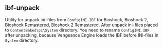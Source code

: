 ##  ibf-unpack

Utility for unpack ini-files from `ConfigINI.IBF` for Bioshock, Bioshock 2, Bioshock Remastered, Bioshock 2 Remastered.
After unpack ini-files placed to `ContentBaked\pc\System` directory.
You need to rename `ConfigINI.IBF` after unpacking, because Vengeance Engine loads the IBF before INI-files in `System` directory.

